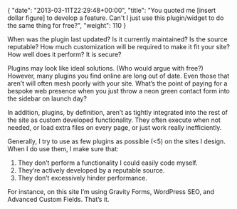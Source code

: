 {
   "date": "2013-03-11T22:29:48+00:00",
   "title": "You quoted me [insert dollar figure] to develop a feature. Can't I just use this plugin/widget to do the same thing for free?",
   "weight": 110
}

When was the plugin last updated? Is it currently maintained? Is the source reputable? How much customization will be required to make it fit your site? How well does it perform? It is secure?

Plugins may look like ideal solutions. (Who would argue with free?) However, many plugins you find online are long out of date. Even those that aren’t will often mesh poorly with your site. What’s the point of paying for a bespoke web presence when you just throw a neon green contact form into the sidebar on launch day?

In addition, plugins, by definition, aren’t as tightly integrated into the rest of the site as custom developed functionality. They often execute when not needed, or load extra files on every page, or just work really inefficiently.

Generally, I try to use as few plugins as possible (<5) on the sites I design. When I do use them, I make sure that:

1. They don’t perform a functionality I could easily code myself.
2. They’re actively developed by a reputable source.
3. They don’t excessively hinder performance.

For instance, on this site I’m using Gravity Forms, WordPress SEO, and Advanced Custom Fields. That’s it.